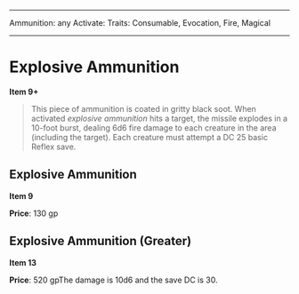 
---
Ammunition: any
Activate: 
Traits: Consumable, Evocation, Fire, Magical

---

# Explosive Ammunition

**Item 9+**

> This piece of ammunition is coated in gritty black soot. When activated *explosive ammunition* hits a target, the missile explodes in a 10-foot burst, dealing 6d6 fire damage to each creature in the area (including the target). Each creature must attempt a DC 25 basic Reflex save.

## Explosive Ammunition

**Item 9**

**Price**: 130 gp

## Explosive Ammunition (Greater)

**Item 13**

**Price**: 520 gpThe damage is 10d6 and the save DC is 30.
